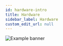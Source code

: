 ```yaml
---
id: hardware-intro
title: Hardware
sidebar_label: Hardware
custom_edit_url: null
---
```


<div>
<img
  src={require('/img/devices/devices.png').default}
  alt="Example banner"
  class="hardware-image hardware-image devices"
/>
</div>
